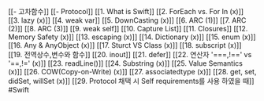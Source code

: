 [[- 고차함수]]
[[- Protocol]]
[[1. What is Swift]]
[[2. ForEach vs. For In (x)]]
[[3. lazy (x)]]
[[4. weak var]]
[[5. DownCasting (x)]]
[[6. ARC  (1)]]
[[7. ARC (2)]]
[[8. ARC (3)]]
[[9. weak self]]
[[10. Capture List]]
[[11. Closures]]
[[12. Memory Safety (x)]]
[[13. escaping (x)]]
[[14. Dictionary (x)]]
[[15. enum (x)]]
[[16. Any & AnyObject (x)]]
[[17. Sturct VS Class (x)]]
[[18. subscript (x)]]
[[19. 전역상수,변수와 함수]]
[[20. inout]]
[[21. defer]]
[[22. 연산자 '===,!==' vs '==,!=' (x)]]
[[23. readLine()]]
[[24. Substring (x)]]
[[25. Value Semantics (x)]]
[[26. COW(Copy-on-Write) (x)]]
[[27. associatedtype (x)]]
[[28. get, set, didSet, willSet (x)]]
[[29. Protocol 채택 시 Self requirements를 사용 하였을 때]]
#Swift 